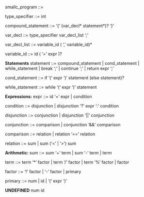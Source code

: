 smallc_program ::= 

type_specifier ::= int

compound_statement ::= ‘{‘ (var_decl* statement*)? ‘}’

var_decl ::= type_specifier var_decl_list ‘;’

var_decl_list ::= variable_id ( ‘,’ variable_id)*

variable_id ::= id ( ‘=’ expr )?

**Statements**
statement ::= compound_statement | cond_statement | while_statement | break ‘;’ | continue ‘;’ | return expr ‘;’

cond_statement ::= if ‘(‘ expr ‘)’ statement (else statement)?

while_statement ::= while ‘(‘ expr ‘)’ statement


**Expressions:**
expr ::= id ‘=’ expr | condition

condition ::= disjunction | disjunction ‘?’ expr ‘:’ condition

disjunction ::= conjunction | disjunction ‘||’ conjunction

conjunction ::= comparison | conjunction ‘&&’ comparison

comparison ::= relation | relation ‘==’ relation

relation ::= sum | sum (‘<’ | ‘>’) sum

**Arithmetic:**
sum ::= sum ‘+’ term | sum ‘-’ term | term

term ::= term ‘*’ factor | term ‘/’ factor | term ‘%’ factor | factor

factor ::= ‘!’ factor | ‘-’ factor | primary

primary ::= num | id | ‘(‘ expr ‘)’



**UNDEFINED**
num
id